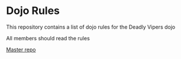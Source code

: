 Dojo Rules
==========

This repository contains a list of dojo rules for the Deadly Vipers dojo

All members should read the rules

[Master repo](https://github.com/deadlyvipers)
